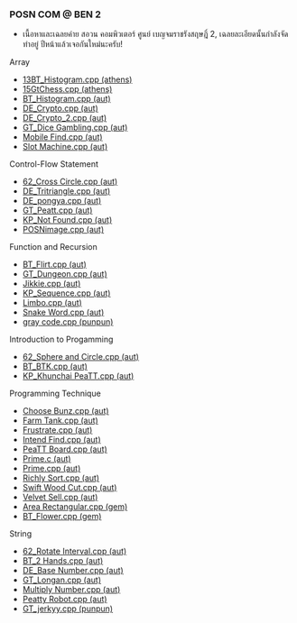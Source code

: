 ### POSN COM @ BEN 2
 - เนื้อหาและเฉลยค่าย สอวน คอมพิวเตอร์ ศูนย์ เบญจมราชรังสฤษฎิ์ 2, เฉลยละเอียดนั้นกำลังจัดทำอยู่ ปีหน้าแล้วเจอกันใหม่นะครับ!

Array
- [13BT_Histogram.cpp (athens)](athens/Array/13BT_Histogram.cpp)
- [15GtChess.cpp (athens)](athens/Array/15GtChess.cpp)
- [BT_Histogram.cpp (aut)](aut/Array/BT_Histogram.cpp)
- [DE_Crypto.cpp (aut)](aut/Array/DE_Crypto.cpp)
- [DE_Crypto_2.cpp (aut)](aut/Array/DE_Crypto_2.cpp)
- [GT_Dice Gambling.cpp (aut)](aut/Array/GT_Dice%20Gambling.cpp)
- [Mobile Find.cpp (aut)](aut/Array/Mobile%20Find.cpp)
- [Slot Machine.cpp (aut)](aut/Array/Slot%20Machine.cpp)

Control-Flow Statement
- [62_Cross Circle.cpp (aut)](aut/Control-Flow%20Statement/62_Cross%20Circle.cpp)
- [DE_Tritriangle.cpp (aut)](aut/Control-Flow%20Statement/DE_Tritriangle.cpp)
- [DE_pongya.cpp (aut)](aut/Control-Flow%20Statement/DE_pongya.cpp)
- [GT_Peatt.cpp (aut)](aut/Control-Flow%20Statement/GT_Peatt.cpp)
- [KP_Not Found.cpp (aut)](aut/Control-Flow%20Statement/KP_Not%20Found.cpp)
- [POSNimage.cpp (aut)](aut/Control-Flow%20Statement/POSNimage.cpp)

Function and Recursion
- [BT_Flirt.cpp (aut)](aut/Function%20and%20Recursion/BT_Flirt.cpp)
- [GT_Dungeon.cpp (aut)](aut/Function%20and%20Recursion/GT_Dungeon.cpp)
- [Jikkie.cpp (aut)](aut/Function%20and%20Recursion/Jikkie.cpp)
- [KP_Sequence.cpp (aut)](aut/Function%20and%20Recursion/KP_Sequence.cpp)
- [Limbo.cpp (aut)](aut/Function%20and%20Recursion/Limbo.cpp)
- [Snake Word.cpp (aut)](aut/Function%20and%20Recursion/Snake%20Word.cpp)
- [gray code.cpp (punpun)](punpun/Function%20and%20Recursion/gray%20code.cpp)

Introduction to Progamming
- [62_Sphere and Circle.cpp (aut)](aut/Introduction%20to%20Progamming/62_Sphere%20and%20Circle.cpp)
- [BT_BTK.cpp (aut)](aut/Introduction%20to%20Progamming/BT_BTK.cpp)
- [KP_Khunchai PeaTT.cpp (aut)](aut/Introduction%20to%20Progamming/KP_Khunchai%20PeaTT.cpp)

Programming Technique
- [Choose Bunz.cpp (aut)](aut/Programming%20Technique/Choose%20Bunz.cpp)
- [Farm Tank.cpp (aut)](aut/Programming%20Technique/Farm%20Tank.cpp)
- [Frustrate.cpp (aut)](aut/Programming%20Technique/Frustrate.cpp)
- [Intend Find.cpp (aut)](aut/Programming%20Technique/Intend%20Find.cpp)
- [PeaTT Board.cpp (aut)](aut/Programming%20Technique/PeaTT%20Board.cpp)
- [Prime.c (aut)](aut/Programming%20Technique/Prime.c)
- [Prime.cpp (aut)](aut/Programming%20Technique/Prime.cpp)
- [Richly Sort.cpp (aut)](aut/Programming%20Technique/Richly%20Sort.cpp)
- [Swift Wood Cut.cpp (aut)](aut/Programming%20Technique/Swift%20Wood%20Cut.cpp)
- [Velvet Sell.cpp (aut)](aut/Programming%20Technique/Velvet%20Sell.cpp)
- [Area Rectangular.cpp (gem)](gem/Programming%20Technique/Area%20Rectangular.cpp)
- [BT_Flower.cpp (gem)](gem/Programming%20Technique/BT_Flower.cpp)

String
- [62_Rotate Interval.cpp (aut)](aut/String/62_Rotate%20Interval.cpp)
- [BT_2 Hands.cpp (aut)](aut/String/BT_2%20Hands.cpp)
- [DE_Base Number.cpp (aut)](aut/String/DE_Base%20Number.cpp)
- [GT_Longan.cpp (aut)](aut/String/GT_Longan.cpp)
- [Multiply Number.cpp (aut)](aut/String/Multiply%20Number.cpp)
- [Peatty Robot.cpp (aut)](aut/String/Peatty%20Robot.cpp)
- [GT_jerkyy.cpp (punpun)](punpun/String/GT_jerkyy.cpp)

